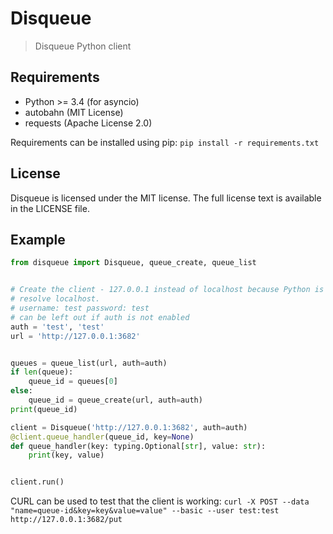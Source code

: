 # Disqueue
> Disqueue Python client

## Requirements
* Python >= 3.4 (for asyncio)
* autobahn (MIT License)
* requests (Apache License 2.0)

Requirements can be installed using pip: `pip install -r requirements.txt`

## License
Disqueue is licensed under the MIT license. The full license text is available
in the LICENSE file.

## Example
```python
from disqueue import Disqueue, queue_create, queue_list


# Create the client - 127.0.0.1 instead of localhost because Python is slow to
# resolve localhost.
# username: test password: test
# can be left out if auth is not enabled
auth = 'test', 'test'
url = 'http://127.0.0.1:3682'


queues = queue_list(url, auth=auth)
if len(queue):
    queue_id = queues[0]
else:
    queue_id = queue_create(url, auth=auth)
print(queue_id)

client = Disqueue('http://127.0.0.1:3682', auth=auth)
@client.queue_handler(queue_id, key=None)
def queue_handler(key: typing.Optional[str], value: str):
    print(key, value)


client.run()
```


CURL can be used to test that the client is working:
`curl -X POST --data "name=queue-id&key=key&value=value" --basic --user
  test:test http://127.0.0.1:3682/put`
